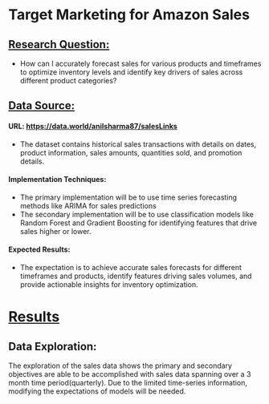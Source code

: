 # Target Marketing for Amazon Sales

## <u>Research Question:</u>
- How can I accurately forecast sales for various products and timeframes to optimize inventory levels and identify key drivers of sales across different product categories?

## <u>Data Source:</u>
#### URL: https://data.world/anilsharma87/salesLinks
- The dataset contains historical sales transactions with details on dates, product information, sales amounts, quantities sold, and promotion details.

#### Implementation Techniques: 
- The primary implementation will be to use time series forecasting methods like ARIMA for sales predictions
- The secondary implementation will be to use classification models like Random Forest and Gradient Boosting for identifying features that drive sales higher or lower.

#### Expected Results: 
- The expectation is to achieve accurate sales forecasts for different timeframes and products, identify features driving sales volumes, and provide actionable insights for inventory optimization.


# <u>Results</u>
## Data Exploration:
The exploration of the sales data shows the primary and secondary objectives are able to be accomplished with sales data spanning over a 3 month time period(quarterly). Due to the limited time-series information, modifying the expectations of models will be needed.
